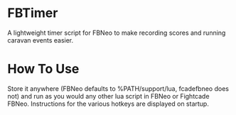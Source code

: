 # FBTimer
A lightweight timer script for FBNeo to make recording scores and running caravan events easier.

# How To Use
Store it anywhere (FBNeo defaults to %PATH/support/lua, fcadefbneo does not) and run as you would any other lua script in FBNeo or Fightcade FBNeo. Instructions for the various hotkeys are displayed on startup.
